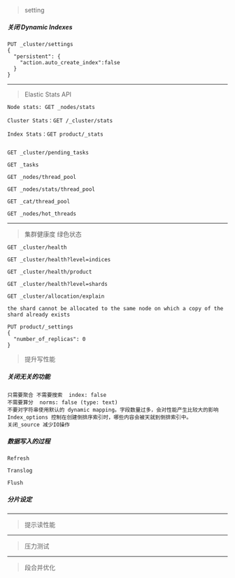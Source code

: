
> setting

##### 关闭 Dynamic Indexes

    PUT _cluster/settings
    {
      "persistent": {
        "action.auto_create_index":false
      }
    }

---

> Elastic Stats API


    Node stats: GET _nodes/stats

    Cluster Stats：GET /_cluster/stats

    Index Stats：GET product/_stats
    

    GET _cluster/pending_tasks

    GET _tasks

    GET _nodes/thread_pool

    GET _nodes/stats/thread_pool

    GET _cat/thread_pool

    GET _nodes/hot_threads
 
---
 
> 集群健康度 绿色状态


    GET _cluster/health

    GET _cluster/health?level=indices

    GET _cluster/health/product

    GET _cluster/health?level=shards

    GET _cluster/allocation/explain

    the shard cannot be allocated to the same node on which a copy of the shard already exists 

    PUT product/_settings
    {
      "number_of_replicas": 0
    }
    
> 提升写性能

##### 关闭无关的功能

    只需要聚合 不需要搜索  index: false
    不需要算分  norms: false (type: text)
    不要对字符串使用默认的 dynamic mapping。字段数量过多，会对性能产生比较大的影响
    Index_options 控制在创建倒排序索引时，哪些内容会被天就到倒排索引中。
    关闭_source 减少IO操作
    
##### 数据写入的过程

    Refresh

    Translog

    Flush

##### 分片设定

---

> 提示读性能


---

> 压力测试

---

> 段合并优化